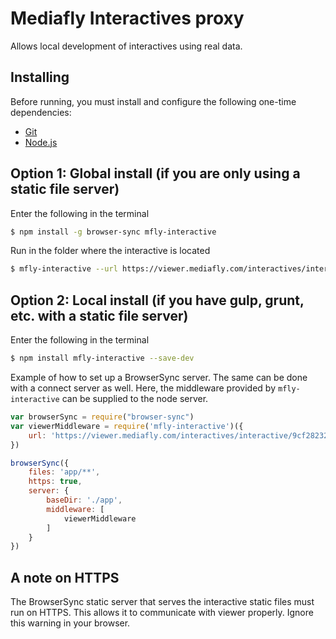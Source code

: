 # Mediafly Interactives proxy
Allows local development of interactives using real data.

## Installing
Before running, you must install and configure the following one-time dependencies:

* [Git](http://git-scm.com/)
* [Node.js](http://nodejs.org/)

## Option 1: Global install (if you are only using a static file server)

Enter the following in the terminal
```bash
$ npm install -g browser-sync mfly-interactive
```

Run in the folder where the interactive is located
```bash
$ mfly-interactive --url https://viewer.mediafly.com/interactives/interactive/9cf282320e6340ee8b830e5376d54531product184614/1441745710d55945/index.html
```

## Option 2: Local install (if you have gulp, grunt, etc. with a static file server)
Enter the following in the terminal
```bash
$ npm install mfly-interactive --save-dev
```

Example of how to set up a BrowserSync server. The same can be done with a connect server as well. Here, the middleware provided by `mfly-interactive` can be supplied to the node server.
```javascript
var browserSync = require("browser-sync")
var viewerMiddleware = require('mfly-interactive')({
	url: 'https://viewer.mediafly.com/interactives/interactive/9cf282320e6340ee8b830e5376d54531product184614/1441745710d55945/index.html'
})

browserSync({
	files: 'app/**',
	https: true,
	server: {
		baseDir: './app',
		middleware: [
			viewerMiddleware
		]
	}
})

```

## A note on HTTPS
The BrowserSync static server that serves the interactive static files must run on HTTPS. This allows it to communicate with viewer properly.
Ignore this warning in your browser.
